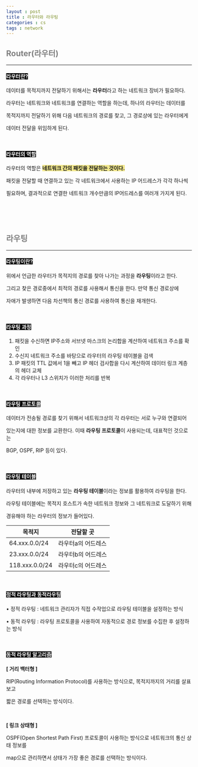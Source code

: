 ```yaml
---
layout : post
title : 라우터와 라우팅
categories : cs
tags : network
---
```


## <span style="color:gray">Router(라우터)</span>

---

#### <span style="background-color:black; color:white">라우터란?</span>

데이터를 목적지까지 전달하기 위해서는 **라우터**라고 하는 네트워크 장비가 필요하다.

라우터는 네트워크와 네트워크를 연결하는 역할을 하는데, 하나의 라우터는 데이터를 

목적지까지 전달하기 위해 다음 네트워크의 경로를 찾고, 그 경로상에 있는 라우터에게

데이터 전달을 위임하게 된다.

<br>

#### <span style="background-color:black; color:white">라우터의 역할</span>

라우터의 역할은 **<span style="background-color:#F0E68C">네트워크 간의 패킷을 전달하는 것이다.</span>**

패킷을 전달할 때 연결하고 있는 각 네트워크에서 사용하는 IP 어드레스가 각각 하나씩

필요하며, 결과적으로 연결한 네트워크 개수만큼의 IP어드레스를 여러개 가지게 된다.

<br>

#### <span style="background-color:black; color:white"></span>

<br>

## <span style="color:gray">라우팅</span>

---

#### <span style="background-color:black; color:white">라우팅이란?</span>

위에서 언급한 라우터가 목적지의 경로를 찾아 나가는 과정을 **라우팅**이라고 한다.

그리고 찾은 경로중에서 최적의 경로를 사용해서 통신을 한다. 만약 통신 경로상에

자애가 발생하면 다음 차선책의 통신 경로를 사용하여 통신을 재개한다.

<br>

#### <span style="background-color:black; color:white">라우팅 과정</span>

1. 패킷을 수신하면 IP주소와 서브넷 마스크의 논리합을 계산하여 네트워크 주소를 확인
2. 수신지 네트워크 주소를 바탕으로 라우터의 라우팅 테이블을 검색
3. IP 패킷의 TTL 값에서 1을 빼고 IP 헤더 검사합을 다시 계산하여 데이터 링크 계층의 헤더 교체
4. 각 라우터나 L3 스위치가 이러한 처리를 반복 

<br>

#### <span style="background-color:black; color:white">라우팅 프로토콜</span>

데이터가 전송될 경로를 찾기 위해서 네트워크상의 각 라우터는 서로 누구와 연결되어

있는지에 대한 정보를 교환한다. 이때 **라우팅 프로토콜**이 사용되는데, 대표적인 것으로는

BGP, OSPF, RIP 등이 있다.

<br>

#### <span style="background-color:black; color:white">라우팅 테이블</span>

라우터의 내부에 저장하고 있는 **라우팅 테이블**이라는 정보를 활용하여 라우팅을 한다.

라우팅 테이블에는 목적지 호스트가 속한 네트워크 정보와 그 네트워크로 도달하기 위해 

경유해야 하는 라우터의 정보가 들어있다.

|목적지|전달할 곳|
|------|---------|
|64.xxx.0.0/24|라우터a의 어드레스|
|23.xxx.0.0/24|라우터b의 어드레스|
|118.xxx.0.0/24|라우터c의 어드레스|

<br>

#### <span style="background-color:black; color:white">정적 라우팅과 동적라우팅</span>

• 정적 라우팅 : 네트워크 관리자가 직접 수작업으로 라우팅 테이블을 설정하는 방식

• 동적 라우팅 : 라우팅 프로토콜을 사용하여 자동적으로 경로 정보를 수집한 후 설정하는 방식

<br>

#### <span style="background-color:black; color:white">동적 라우팅 알고리즘</span>

**[ 거리 백터형 ]**

RIP(Routing Information Protocol)를 사용하는 방식으로, 목적지까지의 거리를 살표보고

짧은 경로를 선택하는 방식이다.

<br>

**[ 링크 상태형 ]**

OSPF(Open Shortest Path First) 프로토콜이 사용하는 방식으로 네트워크의 통신 상태 정보를

map으로 관리하면서 상태가 가장 좋은 경로를 선택하는 방식이다.
